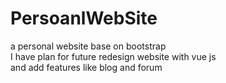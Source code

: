 # PersoanlWebSite
a personal website base on bootstrap <br>
I have plan for future redesign website with vue js <br> and add features like blog and forum
